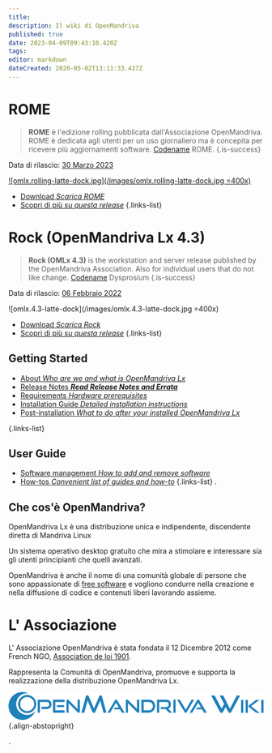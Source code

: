```yaml
---
title: 
description: Il wiki di OpenMandriva
published: true
date: 2023-04-09T09:43:10.420Z
tags: 
editor: markdown
dateCreated: 2020-05-02T13:11:33.417Z
---
```


# ROME

> **ROME** è l'edizione rolling pubblicata dall'Associazione OpenMandriva. ROME è dedicata agli utenti per un uso giornaliero ma è concepita per ricevere più aggiornamenti software. [Codename](/policies/codename) ROME.
{.is-success}

Data di rilascio:  [30 Marzo 2023](https://www.openmandriva.org/96)
 
[![omlx.rolling-latte-dock.jpg](/images/omlx.rolling-latte-dock.jpg =400x)](/images/omlx.rolling-latte-dock.jpg) 


- [Download *Scarica ROME*](/distribution/releases/download)
- [Scopri di più *su questa release*](/distribution/releases/rome) 
{.links-list}

# Rock (OpenMandriva Lx 4.3)

>  **Rock (OMLx 4.3)** is the workstation and server release published by the OpenMandriva Association. Also for individual users that do not like change. [Codename](/policies/codename) Dysprosium
{.is-success}

Data di rilascio:  [06 Febbraio 2022](https://www.openmandriva.org/en/news/article/openmandriva-lx-4-3-released)

![omlx.4.3-latte-dock](/images/omlx.4.3-latte-dock.jpg =400x)


- [Download *Scarica Rock*](/en/distribution/releases/download)
- [Scopri di più *su questa release*](/distribution/releases/omlx43) 
{.links-list}

## Getting Started

- [About *Who are we and what is OpenMandriva Lx*](/distribution)
- [Release Notes ***Read Release Notes and Errata***](/distribution/releases/current)
- [Requirements *Hardware prerequisites*](/distribution/install/requirements/)
- [Installation Guide *Detailed installation instructions*](/distribution/install/)
- [Post-installation *What to do after your installed OpenMandriva Lx*](/distribution/install/post-install)

{.links-list}

## User Guide

- [Software management *How to add and remove software*](/distribution/guides/software-management)
- [How-tos *Convenient list of guides and how-to*](/distribution/guides/how-tos)
{.links-list}
.
## Che cos'è OpenMandriva?
OpenMandriva Lx è una distribuzione unica e indipendente, discendente diretta di Mandriva Linux

Un sistema operativo desktop gratuito che mira a stimolare e interessare sia gli utenti principianti che quelli avanzati.

OpenMandriva è anche il nome di una comunità globale di persone che sono appassionate di [free software](http://en.wikipedia.org/wiki/Free_software) e vogliono condurre nella creazione e nella diffusione di codice e contenuti liberi lavorando assieme.

# L' Associazione
L' Associazione OpenMandriva è stata fondata il 12 Dicembre 2012 come French NGO, [Association de loi 1901](https://fr.wikipedia.org/wiki/Association_loi_de_1901). 

Rappresenta la Comunità di OpenMandriva, promuove e supporta la realizzazione della distribuzione OpenMandriva Lx.

![openmandriva-wiki.svg](/logo/openmandriva-wiki.svg){.align-abstopright}

\.
